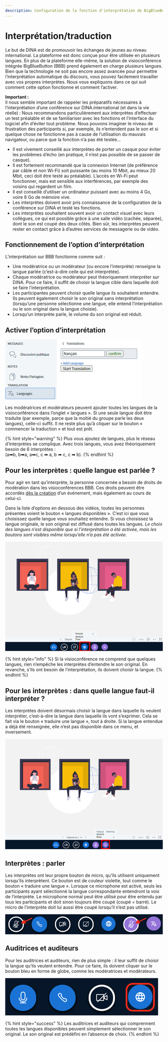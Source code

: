 ```yaml
---
description: Configuration de la fonction d'interprétation de BigBlueButton
---
```


# Interprétation/traduction

Le but de DINA est de promouvoir les échanges de jeunes au niveau international. La plateforme est donc conçue pour être utilisée en plusieurs langues. En plus de la plateforme elle-même, la solution de visioconférence intégrée BigBlueButton \(BBB\) prend également en charge plusieurs langues. Bien que la technologie ne soit pas encore assez avancée pour permettre l’interprétation automatique du discours, vous pouvez facilement travailler avec vos propres interprètes. Nous vous expliquons dans ce qui suit comment cette option fonctionne et comment l’activer.

**Important :**  
Il nous semble important de rappeler les préparatifs nécessaires à l’interprétation d’une conférence sur DINA.international \(et dans la vie réelle\) : Nous recommandons particulièrement aux interprètes d’effectuer un test préalable et de se familiariser avec les fonctions et l’interface du logiciel afin d’éviter tout problème. Nous pouvons imaginer le niveau de frustration des participants si, par exemple, ils n’entendent pas le son et si quelque chose ne fonctionne pas à cause de l’utilisation du mauvais navigateur, ou parce que la fonction n’a pas été testée...

* Il est vivement conseillé aux interprètes de porter un casque pour éviter les problèmes d’écho \(en pratique, il n’est pas possible de se passer de casque\).
* Il est fortement recommandé que la connexion Internet \(de préférence par câble et non Wi-Fi\) soit puissante \(au moins 10 Mbit, au mieux 20 Mbit, ceci doit être testé au préalable\). L’accès en Wi-Fi peut fonctionner, mais est sensible aux interférences, par exemple des voisins qui regardent un film.
* Il est conseillé d’utiliser un ordinateur puissant avec au moins 4 Go, voire 8 Go de mémoire vive.
* Les interprètes doivent avoir pris connaissance de la configuration de la conférence sur DINA et testé les fonctions.
* Les interprètes souhaitent souvent avoir un contact visuel avec leurs collègues, ce qui est possible grâce à une salle vidéo \(cachée, séparée\), dont le son est coupé des deux côtés. Bien sûr, les interprètes peuvent rester en contact grâce à d’autres services de messagerie ou de vidéo.

## Fonctionnement de l’option d’interprétation

L’interprétation sur BBB fonctionne comme suit :

* Une modératrice ou un modérateur \(ou encore l’interprète\) renseigne la langue parlée \(c’est-à-dire celle qui est interprétée\).
* Chaque modératrice ou modérateur peut théoriquement interpréter sur DINA. Pour ce faire, il suffit de choisir la langue cible dans laquelle doit se faire l’interprétation.
* Les participantes peuvent choisir quelle langue ils souhaitent entendre. Ils peuvent également choisir le son original sans interprétation \(lorsqu’une personne sélectionne une langue, elle entend l’interprétation ou le son original dans la langue choisie\).
* Lorsqu’un interprète parle, le volume du son original est réduit.

## Activer l’option d’interprétation

![Activation de l&#x2019;interpr&#xE9;tation](../../.gitbook/assets/bildschirmfoto-2021-02-02-um-14.53.13_fra.png)

Les modératrices et modérateurs peuvent ajouter toutes les langues de la visioconférence dans l’onglet « langues ». Si une seule langue doit être traduite \(par exemple, parce que la moitié du groupe parle les deux langues\), celle-ci suffit. Il ne reste plus qu’à cliquer sur le bouton « commencer la traduction » et tout est prêt.

{% hint style="warning" %}
Plus vous ajoutez de langues, plus le réseau d’interprètes se complique. Avec trois langues, vous avez théoriquement besoin de 6 interprètes :  
\(a➡b, b➡a, a➡c, c ➡ a, b ➡ c, c ➡ b\).
{% endhint %}

## Pour les interprètes : quelle langue est parlée ?

Pour agir en tant qu’interprète, la personne concernée a besoin de droits de modération dans les visioconférences BBB. Ces droits peuvent être accordés [dès la création](../evenements.md#presentateurs-orateurs-moderateurs-optionnel) d’un événement, mais également au cours de celui-ci.

Dans la liste d’options en dessous des vidéos, toutes les personnes présentes voient le bouton « langues disponibles ». C’est ici que vous choisissez quelle langue vous souhaitez entendre. Si vous choisissez la langue originale, le son original est diffusé dans toutes les langues. _Le choix des langues n’est disponible que si l’interprétation a été activée, mais les boutons sont visibles même lorsqu’elle n’a pas été activée._

![Langues disponibles](../../.gitbook/assets/sprachewaehlen_fra.png)

{% hint style="info" %}
Si la visioconférence ne comprend que quelques langues, rien n’empêche les interprètes d’entendre le son original. En revanche, s’ils ont besoin de l’interprétation, ils doivent choisir la langue.
{% endhint %}

## Pour les interprètes : dans quelle langue faut-il interpréter ?

Les interprètes doivent désormais choisir la langue dans laquelle ils veulent interpréter, c’est-à-dire la langue dans laquelle ils vont s’exprimer. Cela se fait via le bouton « traduire une langue », tout à droite. Si la langue entendue a déjà été renseignée, elle n’est pas disponible dans ce menu, et inversement.

![](../../.gitbook/assets/uebersetzen_fra.png)

## Interprètes : parler

Les interprètes ont leur propre bouton de micro, qu’ils utilisent uniquement lorsqu’ils interprètent. Ce bouton est de couleur violette, tout comme le bouton « traduire une langue ». Lorsque ce microphone est activé, seuls les participants ayant sélectionné la langue correspondante entendront la voix de l’interprète. Le microphone normal peut être utilisé pour être entendu par tous les participants et doit sinon toujours être coupé \(coupé = barré\). Le micro de l’interprète doit lui aussi être coupé lorsqu’il n’est pas utilisé.

![Micro normal et micro de l&#x2019;interpr&#xE8;te](../../.gitbook/assets/mikrofone-fu-r-u-bersetzung.png)

## Auditrices et auditeurs

Pour les auditrices et auditeurs, rien de plus simple : il leur suffit de choisir la langue qu’ils veulent entendre. Pour ce faire, ils doivent cliquer sur le bouton bleu en forme de globe, comme les modératrices et modérateurs.

![Choisir la langue via le bouton en forme de globe](../../.gitbook/assets/welt-button.png)

{% hint style="success" %}
Les auditrices et auditeurs qui comprennent toutes les langues disponibles peuvent simplement sélectionner le son original. Le son original est prédéfini en l’absence de choix.
{% endhint %}

